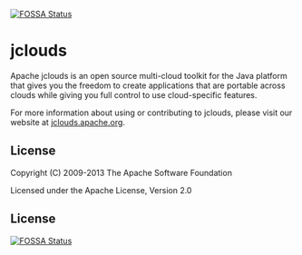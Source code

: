 [![FOSSA Status](https://app.fossa.io/api/projects/git%2Bgithub.com%2Fandrewgaul-test%2Fjclouds.svg?type=shield)](https://app.fossa.io/projects/git%2Bgithub.com%2Fandrewgaul-test%2Fjclouds?ref=badge_shield)

jclouds
======

Apache jclouds is an open source multi-cloud toolkit for the Java platform that gives you the freedom to create applications that are portable across clouds while giving you full control to use cloud-specific features.

For more information about using or contributing to jclouds, please visit our website at [jclouds.apache.org](http://jclouds.apache.org/).

License
-------
Copyright (C) 2009-2013 The Apache Software Foundation

Licensed under the Apache License, Version 2.0


## License
[![FOSSA Status](https://app.fossa.io/api/projects/git%2Bgithub.com%2Fandrewgaul-test%2Fjclouds.svg?type=large)](https://app.fossa.io/projects/git%2Bgithub.com%2Fandrewgaul-test%2Fjclouds?ref=badge_large)